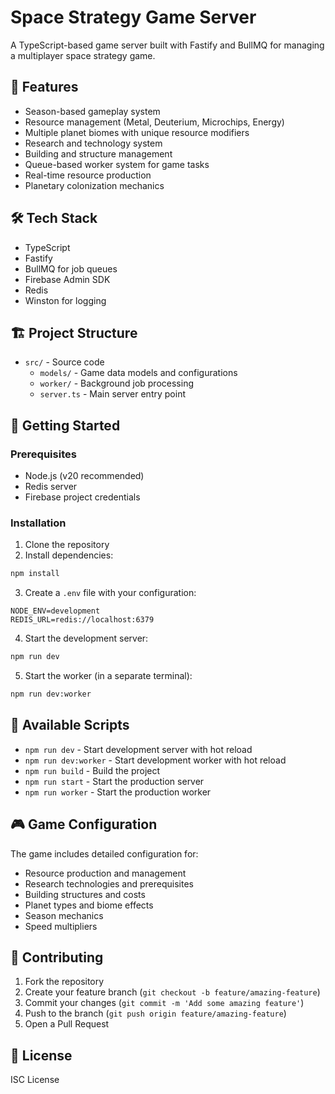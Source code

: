 # Space Strategy Game Server

A TypeScript-based game server built with Fastify and BullMQ for managing a multiplayer space strategy game.

## 🚀 Features

- Season-based gameplay system
- Resource management (Metal, Deuterium, Microchips, Energy)
- Multiple planet biomes with unique resource modifiers
- Research and technology system
- Building and structure management
- Queue-based worker system for game tasks
- Real-time resource production
- Planetary colonization mechanics

## 🛠️ Tech Stack

- TypeScript
- Fastify
- BullMQ for job queues
- Firebase Admin SDK
- Redis
- Winston for logging

## 🏗️ Project Structure

- `src/` - Source code
  - `models/` - Game data models and configurations
  - `worker/` - Background job processing
  - `server.ts` - Main server entry point

## 🚦 Getting Started

### Prerequisites

- Node.js (v20 recommended)
- Redis server
- Firebase project credentials

### Installation

1. Clone the repository
2. Install dependencies:
```bash
npm install
```

3. Create a `.env` file with your configuration:
```env
NODE_ENV=development
REDIS_URL=redis://localhost:6379
```

4. Start the development server:
```bash
npm run dev
```

5. Start the worker (in a separate terminal):
```bash
npm run dev:worker
```

## 📜 Available Scripts

- `npm run dev` - Start development server with hot reload
- `npm run dev:worker` - Start development worker with hot reload
- `npm run build` - Build the project
- `npm run start` - Start the production server
- `npm run worker` - Start the production worker

## 🎮 Game Configuration

The game includes detailed configuration for:

- Resource production and management
- Research technologies and prerequisites
- Building structures and costs
- Planet types and biome effects
- Season mechanics
- Speed multipliers

## 🤝 Contributing

1. Fork the repository
2. Create your feature branch (`git checkout -b feature/amazing-feature`)
3. Commit your changes (`git commit -m 'Add some amazing feature'`)
4. Push to the branch (`git push origin feature/amazing-feature`)
5. Open a Pull Request

## 📄 License

ISC License
